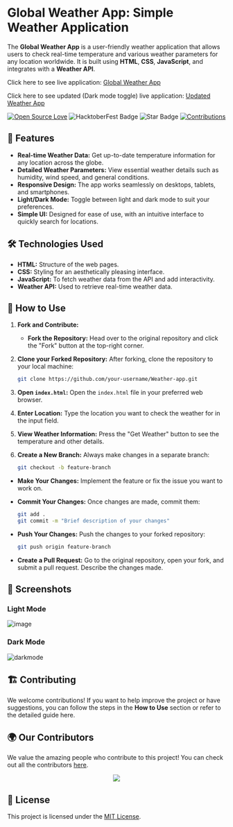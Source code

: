 # Global Weather App: Simple Weather Application

The **Global Weather App** is a user-friendly weather application that allows users to check real-time temperature and various weather parameters for any location worldwide. It is built using **HTML**, **CSS**, **JavaScript**, and integrates with a **Weather API**.

<p>Click here to see live application: <a href="https://global-weather-app-dev.netlify.app">Global Weather App</a></p> 

<p>Click here to see updated (Dark mode toggle) live application: <a href="https://updated-weather-app.netlify.app/">Updated Weather App</a></p> 


<div align="center">

[![Open Source Love](https://firstcontributions.github.io/open-source-badges/badges/open-source-v1/open-source.svg)](https://github.com/devjainofficial/Weather-app)
<img src="https://img.shields.io/badge/HacktoberFest-2024-blueviolet" alt="HacktoberFest Badge"/>
<img src="https://img.shields.io/static/v1?label=%E2%AD%90&message=If%20Useful&style=style=flat&color=BC4E99" alt="Star Badge"/>
<a href="https://github.com/devjainofficial" ><img src="https://img.shields.io/badge/Contributions-welcome-green.svg?style=flat&logo=github" alt="Contributions" /></a>

</div>

## 🌟 Features

- **Real-time Weather Data:** Get up-to-date temperature information for any location across the globe.
- **Detailed Weather Parameters:** View essential weather details such as humidity, wind speed, and general conditions.
- **Responsive Design:** The app works seamlessly on desktops, tablets, and smartphones.
- **Light/Dark Mode:** Toggle between light and dark mode to suit your preferences.
- **Simple UI:** Designed for ease of use, with an intuitive interface to quickly search for locations.

## 🛠️ Technologies Used

- **HTML:** Structure of the web pages.
- **CSS:** Styling for an aesthetically pleasing interface.
- **JavaScript:** To fetch weather data from the API and add interactivity.
- **Weather API:** Used to retrieve real-time weather data.

## 🚀 How to Use

1. **Fork and Contribute:**
   - **Fork the Repository:**
     Head over to the original repository and click the "Fork" button at the top-right corner.
     
2. **Clone your Forked Repository:**
     After forking, clone the repository to your local machine:
     ```bash
     git clone https://github.com/your-username/Weather-app.git
     ```
3. **Open `index.html`:**
   Open the `index.html` file in your preferred web browser.

4. **Enter Location:**
   Type the location you want to check the weather for in the input field.

5. **View Weather Information:**
   Press the "Get Weather" button to see the temperature and other details.

6.  **Create a New Branch:**
     Always make changes in a separate branch:
     ```bash
     git checkout -b feature-branch
     ```

   - **Make Your Changes:**
     Implement the feature or fix the issue you want to work on.

   - **Commit Your Changes:**
     Once changes are made, commit them:
     ```bash
     git add .
     git commit -m "Brief description of your changes"
     ```

   - **Push Your Changes:**
     Push the changes to your forked repository:
     ```bash
     git push origin feature-branch
     ```

   - **Create a Pull Request:**
     Go to the original repository, open your fork, and submit a pull request. Describe the changes made.

## 🌄 Screenshots

### Light Mode

![image](https://github.com/devjainofficial/Weather-app/assets/69387311/2383af03-0ab9-424b-a4bb-95946f367c5d)

### Dark Mode

![darkmode](https://github.com/abhijeetsharnagat/Weather-app/assets/108009757/f77685f8-c428-416c-8992-56ac008c7d77)

## 🏗️ Contributing

We welcome contributions! If you want to help improve the project or have suggestions, you can follow the steps in the **How to Use** section or refer to the detailed guide here.

## 🌍 Our Contributors

We value the amazing people who contribute to this project! You can check out all the contributors [here](https://github.com/devjainofficial/Weather-app/graphs/contributors).

<div align="center">

<a href="https://github.com/devjainofficial/Weather-app/graphs/contributors">
  <img src="https://contrib.rocks/image?repo=devjainofficial/Weather-app" />
</a>

</div>

## 📄 License

This project is licensed under the [MIT License](LICENSE).
